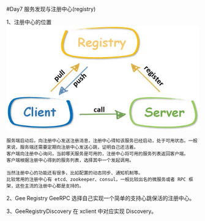#Day7 服务发现与注册中心(registry)

1、注册中心的位置
![img.png](img.png)

    服务端启动后，向注册中心发送注册消息，注册中心得知该服务已经启动，处于可用状态。一般来说，服务端还需要定期向注册中心发送心跳，证明自己还活着。
    客户端向注册中心询问，当前哪天服务是可用的，注册中心将可用的服务列表返回客户端。
    客户端根据注册中心得到的服务列表，选择其中一个发起调用。
    
    当然注册中心的功能还有很多，比如配置的动态同步、通知机制等。
    比较常用的注册中心有 etcd、zookeeper、consul，一般比较出名的微服务或者 RPC 框架，这些主流的注册中心都是支持的。

2、Gee Registry
    GeeRPC 选择自己实现一个简单的支持心跳保活的注册中心。

3、GeeRegistryDiscovery
    在 xclient 中对应实现 Discovery。